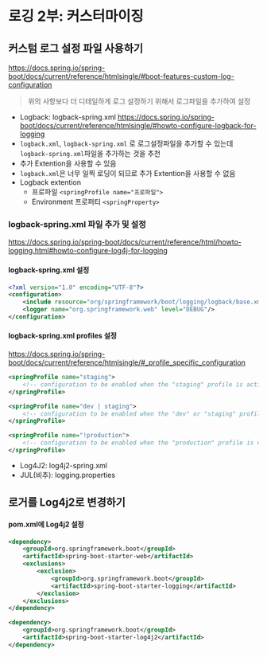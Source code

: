 # 로깅 2부: 커스터마이징
## 커스텀 로그 설정 파일 사용하기
https://docs.spring.io/spring-boot/docs/current/reference/htmlsingle/#boot-features-custom-log-configuration
  
> 위의 사항보다 더 디테일하게 로그 설정하기 위해서 로그파일을 추가하여 설정  
- Logback: logback-spring.xml
https://docs.spring.io/spring-boot/docs/current/reference/htmlsingle/#howto-configure-logback-for-logging
- `logback.xml`, `logback-spring.xml` 로 로그설정파일을 추가할 수 있는데 `logback-spring.xml`파일을 추가하는 것을 추천
- 추가 Extention을 사용할 수 있음
- `logback.xml`은 너무 일찍 로딩이 되므로 추가 Extention을 사용할 수 없음
- Logback extention
  - 프로파일 `<springProfile name="프로파일">`
  - Environment 프로퍼티 `<springProperty>`

### logback-spring.xml 파일 추가 및 설정
https://docs.spring.io/spring-boot/docs/current/reference/html/howto-logging.html#howto-configure-log4j-for-logging
#### logback-spring.xml 설정
```xml
<?xml version="1.0" encoding="UTF-8"?>
<configuration>
	<include resource="org/springframework/boot/logging/logback/base.xml"/>
	<logger name="org.springframework.web" level="DEBUG"/>
</configuration>
```

#### logback-spring.xml profiles 설정
https://docs.spring.io/spring-boot/docs/current/reference/htmlsingle/#_profile_specific_configuration
```xml
<springProfile name="staging">
	<!-- configuration to be enabled when the "staging" profile is active -->
</springProfile>

<springProfile name="dev | staging">
	<!-- configuration to be enabled when the "dev" or "staging" profiles are active -->
</springProfile>

<springProfile name="!production">
	<!-- configuration to be enabled when the "production" profile is not active -->
</springProfile>
``` 

- Log4J2: log4j2-spring.xml
- JUL(비추): logging.properties

## 로거를 Log4j2로 변경하기
#### pom.xml에 Log4j2 설정
```xml
<dependency>
    <groupId>org.springframework.boot</groupId>
    <artifactId>spring-boot-starter-web</artifactId>
    <exclusions>
        <exclusion>
            <groupId>org.springframework.boot</groupId>
            <artifactId>spring-boot-starter-logging</artifactId>
        </exclusion>
    </exclusions>
</dependency>

<dependency>
    <groupId>org.springframework.boot</groupId>
    <artifactId>spring-boot-starter-log4j2</artifactId>
</dependency>
```